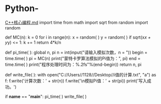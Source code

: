 # Python-
[C++核心编程.md](https://github.com/SosDay123/Python-/files/9765905/C%2B%2B.md)
import time
from math import sqrt
from random import random

def MC(n):
    k = 0
    for i in range(n):
        x = random( )
        y = random( ) 
        if sqrt(x*x + y*y) <= 1:
            k += 1
    return 4*k/n

def pi_time( ):
    global n, pi
    n = int(input("请输入模拟次数，n = "))
    begin = time.time( )
    pi = MC(n)
    print("蒙特卡罗算法模拟的Pi值为：", pi)
    end = time.time( )
    print("程序处理时间为：%.2fs"%(end-begin))
    return n, pi

def write_file( ):
    with open("C://Users//1128//Desktop//i值的计算.txt", "a") as f:
        f.write('计算次数：' + str(n))
        f.write('\n模拟Pi值：' + str(pi))
        print('写入成功。')

if __name__ == "__main__":
    pi_time( )
    write_file( )
    
